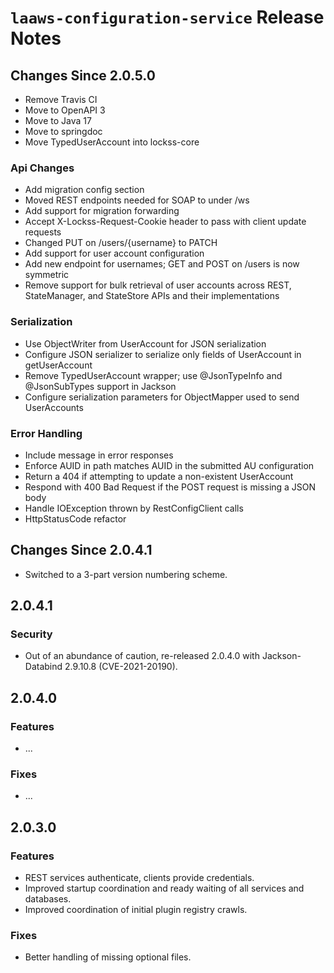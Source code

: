 # `laaws-configuration-service` Release Notes

## Changes Since 2.0.5.0
* Remove  Travis CI
* Move to OpenAPI 3
* Move to Java 17
* Move to springdoc
* Move TypedUserAccount into lockss-core

### Api Changes
  * Add migration config section
  * Moved REST endpoints needed for SOAP to under /ws
  * Add support for migration forwarding
  * Accept X-Lockss-Request-Cookie header to pass with client update requests
  * Changed PUT on /users/{username} to PATCH
  * Add support for user account configuration
  * Add new endpoint for usernames; GET and POST on /users is now symmetric
  * Remove support for bulk retrieval of user accounts across REST, StateManager, and StateStore APIs and their implementations

### Serialization
 * Use ObjectWriter from UserAccount for JSON serialization
  * Configure JSON serializer to serialize only fields of UserAccount in getUserAccount
  * Remove TypedUserAccount wrapper; use @JsonTypeInfo and @JsonSubTypes support in Jackson
  * Configure serialization parameters for ObjectMapper used to send UserAccounts

### Error Handling
  * Include message in error responses
  * Enforce AUID in path matches AUID in the submitted AU configuration
  * Return a 404 if attempting to update a non-existent UserAccount
  * Respond with 400 Bad Request if the POST request is missing a JSON body
  * Handle IOException thrown by RestConfigClient calls
  * HttpStatusCode refactor


## Changes Since 2.0.4.1

*   Switched to a 3-part version numbering scheme.

## 2.0.4.1

### Security

*   Out of an abundance of caution, re-released 2.0.4.0 with Jackson-Databind 2.9.10.8 (CVE-2021-20190).

## 2.0.4.0

### Features

*   ...

### Fixes

*   ...

## 2.0.3.0

### Features

*   REST services authenticate, clients provide credentials.
*   Improved startup coordination and ready waiting of all services and databases.
*   Improved coordination of initial plugin registry crawls.

### Fixes

*   Better handling of missing optional files.
